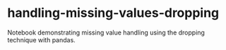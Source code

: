 # handling-missing-values-dropping
Notebook demonstrating missing value handling using the dropping technique with pandas.
